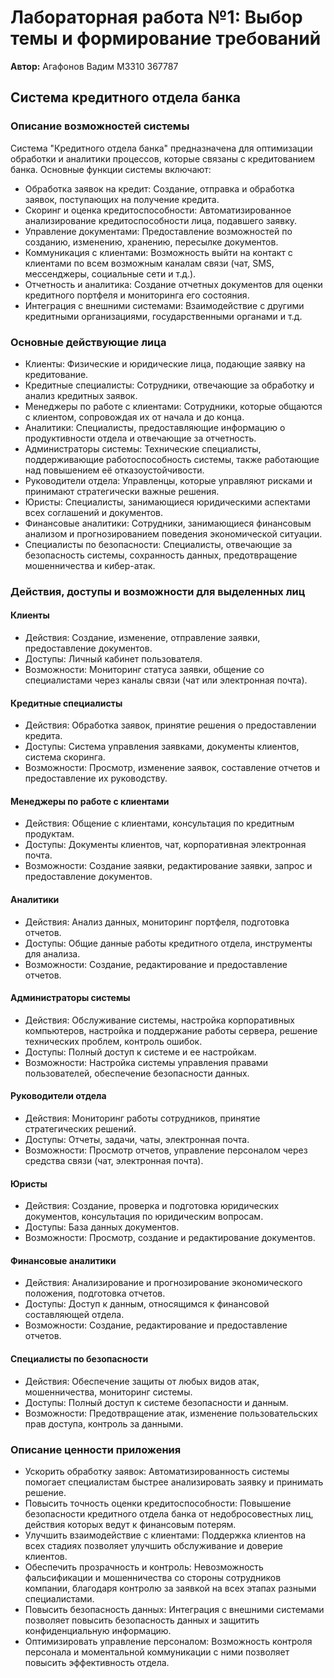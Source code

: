 # Лабораторная работа №1: Выбор темы и формирование требований

**Автор:** Агафонов Вадим M3310 367787

## Система кредитного отдела банка

### Описание возможностей системы

Система "Кредитного отдела банка" предназначена для оптимизации обработки и аналитики процессов, которые связаны с кредитованием банка. Основные функции системы включают:

- Обработка заявок на кредит: Создание, отправка и обработка заявок, поступающих на получение кредита.
- Скоринг и оценка кредитоспособности: Автоматизированное анализирование кредитоспособности лица, подавшего заявку.
- Управление документами: Предоставление возможностей по созданию, изменению, хранению, пересылке документов.
- Коммуникация с клиентами: Возможность выйти на контакт с клиентами по всем возможным каналам связи (чат, SMS, мессенджеры, социальные сети и т.д.).
- Отчетность и аналитика: Создание отчетных документов для оценки кредитного портфеля и мониторинга его состояния.
- Интеграция с внешними системами: Взаимодействие с другими кредитными организациями, государственными органами и т.д.

### Основные действующие лица

- Клиенты: Физические и юридические лица, подающие заявку на кредитование.
- Кредитные специалисты: Сотрудники, отвечающие за обработку и анализ кредитных заявок.
- Менеджеры по работе с клиентами: Сотрудники, которые общаются с клиентом, сопровождая их от начала и до конца.
- Аналитики: Специалисты, предоставляющие информацию о продуктивности отдела и отвечающие за отчетность.
- Администраторы системы: Технические специалисты, поддерживающие работоспособность системы, также работающие над повышением её отказоустойчивости.
- Руководители отдела: Управленцы, которые управляют рисками и принимают стратегически важные решения.
- Юристы: Специалисты, занимающиеся юридическими аспектами всех соглашений и документов.
- Финансовые аналитики: Сотрудники, занимающиеся финансовым анализом и прогнозированием поведения экономической ситуации.
- Специалисты по безопасности: Специалисты, отвечающие за безопасность системы, сохранность данных, предотвращение мошенничества и кибер-атак.

### Действия, доступы и возможности для выделенных лиц

#### Клиенты
- Действия: Создание, изменение, отправление заявки, предоставление документов.
- Доступы: Личный кабинет пользователя.
- Возможности: Мониторинг статуса заявки, общение со специалистами через каналы связи (чат или электронная почта).

#### Кредитные специалисты
- Действия: Обработка заявок, принятие решения о предоставлении кредита.
- Доступы: Система управления заявками, документы клиентов, система скоринга.
- Возможности: Просмотр, изменение заявок, составление отчетов и предоставление их руководству.

#### Менеджеры по работе с клиентами
- Действия: Общение с клиентами, консультация по кредитным продуктам.
- Доступы: Документы клиентов, чат, корпоративная электронная почта.
- Возможности: Создание заявки, редактирование заявки, запрос и предоставление документов.

#### Аналитики
- Действия: Анализ данных, мониторинг портфеля, подготовка отчетов.
- Доступы: Общие данные работы кредитного отдела, инструменты для анализа.
- Возможности: Создание, редактирование и предоставление отчетов.

#### Администраторы системы
- Действия: Обслуживание системы, настройка корпоративных компьютеров, настройка и поддержание работы сервера, решение технических проблем, контроль ошибок.
- Доступы: Полный доступ к системе и ее настройкам.
- Возможности: Настройка системы управления правами пользователей, обеспечение безопасности данных.

#### Руководители отдела
- Действия: Мониторинг работы сотрудников, принятие стратегических решений.
- Доступы: Отчеты, задачи, чаты, электронная почта.
- Возможности: Просмотр отчетов, управление персоналом через средства связи (чат, электронная почта).

#### Юристы
- Действия: Создание, проверка и подготовка юридических документов, консультация по юридическим вопросам.
- Доступы: База данных документов.
- Возможности: Просмотр, создание и редактирование документов.

#### Финансовые аналитики
- Действия: Анализирование и прогнозирование экономического положения, подготовка отчетов.
- Доступы: Доступ к данным, относящимся к финансовой составляющей отдела.
- Возможности: Создание, редактирование и предоставление отчетов.

#### Специалисты по безопасности
- Действия: Обеспечение защиты от любых видов атак, мошенничества, мониторинг системы.
- Доступы: Полный доступ к системе безопасности и данным.
- Возможности: Предотвращение атак, изменение пользовательских прав доступа, контроль за данными.

### Описание ценности приложения

- Ускорить обработку заявок: Автоматизированность системы помогает специалистам быстрее анализировать заявку и принимать решение.
- Повысить точность оценки кредитоспособности: Повышение безопасности кредитного отдела банка от недобросовестных лиц, действия которых ведут к финансовым потерям.
- Улучшить взаимодействие с клиентами: Поддержка клиентов на всех стадиях позволяет улучшить обслуживание и доверие клиентов.
- Обеспечить прозрачность и контроль: Невозможность фальсификации и мошенничества со стороны сотрудников компании, благодаря контролю за заявкой на всех этапах разными специалистами.
- Повысить безопасность данных: Интеграция с внешними системами позволяет повысить безопасность данных и защитить конфиденциальную информацию.
- Оптимизировать управление персоналом: Возможность контроля персонала и моментальной коммуникации с ними позволяет повысить эффективность отдела.
